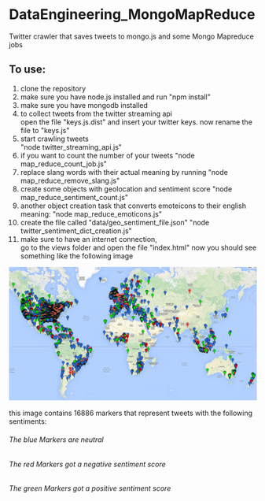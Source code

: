 DataEngineering_MongoMapReduce
==============================
  
Twitter crawler that saves tweets to mongo.js and some Mongo Mapreduce jobs  
  
## To use:  

1. clone the repository  
2. make sure you have node.js installed and run "npm install"
3. make sure you have mongodb installed
4. to collect tweets from the twitter streaming api  
open the file "keys.js.dist" and insert your twitter keys.
now rename the file to "keys.js"  
5. start crawling tweets  
"node twitter_streaming_api.js"
6. if you want to count the number of your tweets
"node map_reduce_count_job.js"
7. replace slang words with their actual meaning by running
"node map_reduce_remove_slang.js"
8. create some objects with geolocation and sentiment score
"node map_reduce_sentiment_count.js"
9. another object creation task that converts emoteicons to 
their english meaning:
"node map_reduce_emoticons.js"
10. create the file called "data/geo_sentiment_file.json"
"node twitter_sentiment_dict_creation.js"
11. make sure to have an internet connection,    
go to the views folder and open the file "index.html"
now you should see something like the following image


<img width="980" src="data_engineering.PNG">

this image contains 16886 markers that represent tweets with the following sentiments:

###### The blue Markers are neutral
###### The red Markers got a negative sentiment score
###### The green Markers got a positive sentiment score
